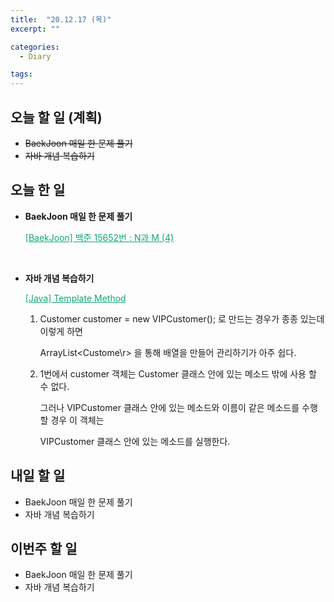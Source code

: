```yaml
---
title:  "20.12.17 (목)"
excerpt: ""

categories:
  - Diary

tags:
---
```


## 오늘 할 일 (계획)

- ~~BaekJoon 매일 한 문제 풀기~~
- ~~자바 개념 복습하기~~

## 오늘 한 일

- **BaekJoon 매일 한 문제 풀기**

  <a href="https://nam-ki-bok.github.io/baekjoon/Baek_NandM4/" style="color:#0FA678">[BaekJoon] 백준 15652번 : N과 M (4)</a>

  <br>

- **자바 개념 복습하기**

  <a href="https://nam-ki-bok.github.io/java/Java_template/" style="color:#0FA678">[Java] Template Method</a>
  
  1. Customer customer = new VIPCustomer(); 로 만드는 경우가 종종 있는데 이렇게 하면
  
     ArrayList\<Custome\r> 을 통해 배열을 만들어 관리하기가 아주 쉽다.
  
  2. 1번에서 customer 객체는 Customer 클래스 안에 있는 메소드 밖에 사용 할 수 없다.
  
     그러나 VIPCustomer 클래스 안에 있는 메소드와 이름이 같은 메소드를 수행 할 경우 이 객체는
  
     VIPCustomer 클래스 안에 있는 메소드를 실행한다.

##  내일 할 일

- BaekJoon 매일 한 문제 풀기
- 자바 개념 복습하기

## 이번주 할 일

- BaekJoon 매일 한 문제 풀기
- 자바 개념 복습하기

<br>
